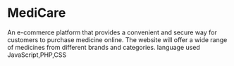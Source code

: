 # MediCare
An e-commerce platform that provides a convenient and secure way for customers to purchase medicine online. The website will offer a wide range of medicines from different brands and categories.
language used JavaScript,PHP,CSS
